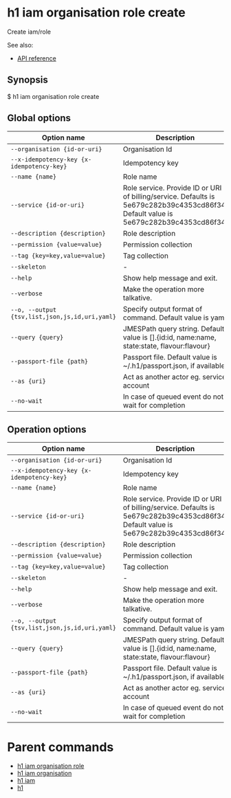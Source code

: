 
# h1 iam organisation role create

Create iam/role

See also:

* [API reference](https://api.hyperone.com/v2/docs#operation/iam_organisation_role_create)

## Synopsis

$ h1 iam organisation role create <options>

## Global options

| Option name                                        | Description                                                                                                                         |
| -------------------------------------------------- | ----------------------------------------------------------------------------------------------------------------------------------- |
| ```--organisation {id-or-uri}```                   | Organisation Id                                                                                                                     |
| ```--x-idempotency-key {x-idempotency-key}```      | Idempotency key                                                                                                                     |
| ```--name {name}```                                | Role name                                                                                                                           |
| ```--service {id-or-uri}```                        | Role service. Provide ID or URI of billing/service. Defaults is 5e679c282b39c4353cd86f34. Default value is 5e679c282b39c4353cd86f34 |
| ```--description {description}```                  | Role description                                                                                                                    |
| ```--permission {value=value}```                   | Permission collection                                                                                                               |
| ```--tag {key=key,value=value}```                  | Tag collection                                                                                                                      |
| ```--skeleton```                                   | -                                                                                                                                   |
| ```--help```                                       | Show help message and exit.                                                                                                         |
| ```--verbose```                                    | Make the operation more talkative.                                                                                                  |
| ```--o, --output {tsv,list,json,js,id,uri,yaml}``` | Specify output format of command. Default value is yaml                                                                             |
| ```--query {query}```                              | JMESPath query string. Default value is [].\{id:id, name:name, state:state, flavour:flavour\}                                       |
| ```--passport-file {path}```                       | Passport file. Default value is ~/.h1/passport.json, if available.                                                                  |
| ```--as {uri}```                                   | Act as another actor eg. service account                                                                                            |
| ```--no-wait```                                    | In case of queued event do not wait for completion                                                                                  |

## Operation options

| Option name                                        | Description                                                                                                                         |
| -------------------------------------------------- | ----------------------------------------------------------------------------------------------------------------------------------- |
| ```--organisation {id-or-uri}```                   | Organisation Id                                                                                                                     |
| ```--x-idempotency-key {x-idempotency-key}```      | Idempotency key                                                                                                                     |
| ```--name {name}```                                | Role name                                                                                                                           |
| ```--service {id-or-uri}```                        | Role service. Provide ID or URI of billing/service. Defaults is 5e679c282b39c4353cd86f34. Default value is 5e679c282b39c4353cd86f34 |
| ```--description {description}```                  | Role description                                                                                                                    |
| ```--permission {value=value}```                   | Permission collection                                                                                                               |
| ```--tag {key=key,value=value}```                  | Tag collection                                                                                                                      |
| ```--skeleton```                                   | -                                                                                                                                   |
| ```--help```                                       | Show help message and exit.                                                                                                         |
| ```--verbose```                                    | Make the operation more talkative.                                                                                                  |
| ```--o, --output {tsv,list,json,js,id,uri,yaml}``` | Specify output format of command. Default value is yaml                                                                             |
| ```--query {query}```                              | JMESPath query string. Default value is [].\{id:id, name:name, state:state, flavour:flavour\}                                       |
| ```--passport-file {path}```                       | Passport file. Default value is ~/.h1/passport.json, if available.                                                                  |
| ```--as {uri}```                                   | Act as another actor eg. service account                                                                                            |
| ```--no-wait```                                    | In case of queued event do not wait for completion                                                                                  |

# Parent commands

* [h1 iam organisation role](./../README.md)
* [h1 iam organisation](./../../README.md)
* [h1 iam](./../../../README.md)
* [h1](./../../../../README.md)
